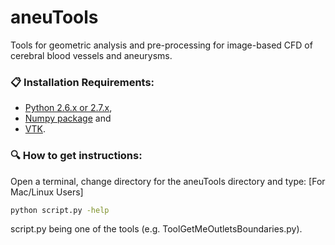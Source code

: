 # aneuTools
 Tools for geometric analysis and pre-processing for image-based CFD of cerebral blood vessels and aneurysms. 
 
 ### :clipboard:  Installation Requirements:  
 
 - [Python 2.6.x or 2.7.x](http://www.python.org/),
 - [Numpy package](http://numpy.scipy.org/) and
 - [VTK](http://www.vtk.org/).

### :mag: How to get instructions:
Open a terminal, change directory for the aneuTools directory and type: [For Mac/Linux Users] 
```bash 
python script.py -help  
```
script.py being one of the tools (e.g. ToolGetMeOutletsBoundaries.py).

